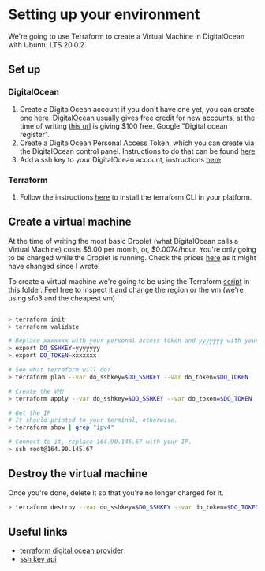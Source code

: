 # Setting up your environment

We're going to use Terraform to create a Virtual Machine in DigitalOcean with Ubuntu LTS 20.0.2.

## Set up

### DigitalOcean

1. Create a DigitalOcean account if you don't have one yet, you can create one [here](https://cloud.digitalocean.com/registrations/new). DigitalOcean usually gives free credit for new accounts, at the time of writing [this url](https://try.digitalocean.com/developerbrand/) is giving $100 free. Google "Digital ocean register".
2. Create a DigitalOcean Personal Access Token, which you can create via the DigitalOcean control panel. Instructions to do that can be found [here](https://www.digitalocean.com/community/tutorials/how-to-use-the-digitalocean-api-v2#HowToGenerateaPersonalAccessToken)
3. Add a ssh key to your DigitalOcean account, instructions [here](https://www.digitalocean.com/community/tutorials/how-to-use-ssh-keys-with-digitalocean-droplets)

### Terraform

1. Follow the instructions [here](https://learn.hashicorp.com/tutorials/terraform/install-cli) to install the terraform CLI in your platform.

## Create a virtual machine

At the time of writing the most basic Droplet (what DigitalOcean calls a Virtual Machine) costs $5.00 per month, or, $0.0074/hour. You're only going to be charged while the Droplet is running. Check the prices [here](https://www.digitalocean.com/pricing) as it might have changed since I wrote! 

To create a virtual machine we're going to be using the Terraform [script](main.tf) in this folder. Feel free to inspect it and change the region or the vm (we're using sfo3 and the cheapest vm)

```bash

> terraform init
> terraform validate

# Replace xxxxxxx with your personal access token and yyyyyyy with your ssh key id.
> export DO_SSHKEY=yyyyyyy
> export DO_TOKEN=xxxxxxx

# See what terraform will do!
> terraform plan --var do_sshkey=$DO_SSHKEY --var do_token=$DO_TOKEN

# Create the VM!
> terraform apply --var do_sshkey=$DO_SSHKEY --var do_token=$DO_TOKEN

# Get the IP
# It should printed to your terminal, otherwise.
> terraform show | grep "ipv4"

# Connect to it, replace 164.90.145.67 with your IP.
> ssh root@164.90.145.67 
```

## Destroy the virtual machine

Once you're done, delete it so that you're no longer charged for it.

```bash
> terraform destroy --var do_sshkey=$DO_SSHKEY --var do_token=$DO_TOKEN
```

## Useful links

* [terraform digital ocean provider](https://registry.terraform.io/providers/digitalocean/digitalocean/latest/docs/resources/droplet)
* [ssh key api](https://developers.digitalocean.com/documentation/v2/#ssh-keys)
